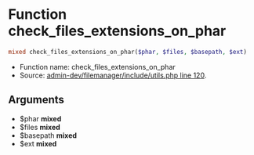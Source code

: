 Function check_files_extensions_on_phar
===========================





```php
mixed check_files_extensions_on_phar($phar, $files, $basepath, $ext)
```

* Function name: check_files_extensions_on_phar
* Source: [admin-dev/filemanager/include/utils.php line 120](https://github.com/PrestaShop/PrestaShop/blob/1.6.0.8/admin-dev/filemanager/include/utils.php#L120).

Arguments
---------

* $phar **mixed**
* $files **mixed**
* $basepath **mixed**
* $ext **mixed**

